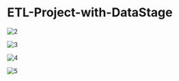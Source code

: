 # ETL-Project-with-DataStage

![2](https://github.com/Mostafa2096/ETL-Project-with-DataStage/assets/106194954/571a4b37-d686-4aa5-9e14-85ddcdcbc479)

![3](https://github.com/Mostafa2096/ETL-Project-with-DataStage/assets/106194954/989a39df-7225-4463-b4d1-9845aeb7d0a3)

![4](https://github.com/Mostafa2096/ETL-Project-with-DataStage/assets/106194954/71c0f4b0-47e2-4416-8d30-45dd602c0f6c)

![5](https://github.com/Mostafa2096/ETL-Project-with-DataStage/assets/106194954/e51a7f22-0120-48d7-810a-a4c95933273d)
